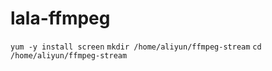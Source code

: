 # lala-ffmpeg

`yum -y install screen`
`mkdir /home/aliyun/ffmpeg-stream`
`cd /home/aliyun/ffmpeg-stream`
